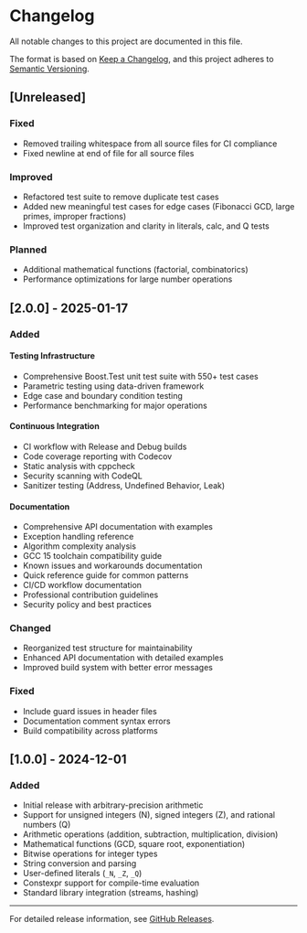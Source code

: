 # Changelog

All notable changes to this project are documented in this file.

The format is based on [Keep a Changelog](https://keepachangelog.com/en/1.0.0/),
and this project adheres to [Semantic Versioning](https://semver.org/spec/v2.0.0.html).

## [Unreleased]

### Fixed
- Removed trailing whitespace from all source files for CI compliance
- Fixed newline at end of file for all source files

### Improved
- Refactored test suite to remove duplicate test cases
- Added new meaningful test cases for edge cases (Fibonacci GCD, large primes, improper fractions)
- Improved test organization and clarity in literals, calc, and Q tests

### Planned
- Additional mathematical functions (factorial, combinatorics)
- Performance optimizations for large number operations

## [2.0.0] - 2025-01-17

### Added

#### Testing Infrastructure
- Comprehensive Boost.Test unit test suite with 550+ test cases
- Parametric testing using data-driven framework
- Edge case and boundary condition testing
- Performance benchmarking for major operations

#### Continuous Integration
- CI workflow with Release and Debug builds
- Code coverage reporting with Codecov
- Static analysis with cppcheck
- Security scanning with CodeQL
- Sanitizer testing (Address, Undefined Behavior, Leak)

#### Documentation
- Comprehensive API documentation with examples
- Exception handling reference
- Algorithm complexity analysis
- GCC 15 toolchain compatibility guide
- Known issues and workarounds documentation
- Quick reference guide for common patterns
- CI/CD workflow documentation
- Professional contribution guidelines
- Security policy and best practices

### Changed
- Reorganized test structure for maintainability
- Enhanced API documentation with detailed examples
- Improved build system with better error messages

### Fixed
- Include guard issues in header files
- Documentation comment syntax errors
- Build compatibility across platforms

## [1.0.0] - 2024-12-01

### Added
- Initial release with arbitrary-precision arithmetic
- Support for unsigned integers (N), signed integers (Z), and rational numbers (Q)
- Arithmetic operations (addition, subtraction, multiplication, division)
- Mathematical functions (GCD, square root, exponentiation)
- Bitwise operations for integer types
- String conversion and parsing
- User-defined literals (`_N`, `_Z`, `_Q`)
- Constexpr support for compile-time evaluation
- Standard library integration (streams, hashing)

---

For detailed release information, see [GitHub Releases](https://github.com/joligej/jmaths/releases).

